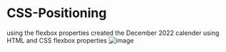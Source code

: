# CSS-Positioning
using the flexbox properties
created the December 2022 calender using HTML and CSS flexbox properties
![image](https://user-images.githubusercontent.com/94919325/230765174-0fc6b8b5-0f33-4937-bf96-3b282b2c4941.png)
